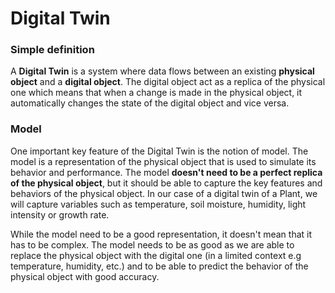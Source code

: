 # Digital Twin

### Simple definition

A **Digital Twin** is a system where data flows between an existing **physical object** and a **digital object**.
The digital object act as a replica of the physical one which means that when a change is made in
the physical object, it automatically changes the state of the digital object and vice versa.

### Model

One important key feature of the Digital Twin is the notion of model.
The model is a representation of the physical object that is used to simulate its behavior and performance.
The model **doesn't need to be a perfect replica of the physical object**, but it should be able
to capture the key features and behaviors of the physical object.
In our case of a digital twin of a Plant, we will capture variables such as
temperature, soil moisture, humidity, light intensity or growth rate.

While the model need to be a good representation, it doesn't mean that it has to be complex.
The model needs to be as good as we are able to replace the physical object with the digital one
(in a limited context e.g temperature, humidity, etc.) and to be able to predict the behavior of the physical object
with good accuracy.
